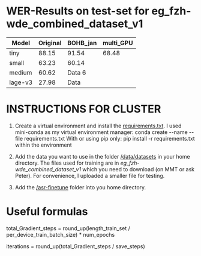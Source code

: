 # WER-Results on test-set for eg_fzh-wde_combined_dataset_v1

| Model | Original | BOHB_jan | multi_GPU |
|----------|----------|----------|----------|
| tiny    | 88.15    | 91.54   | 68.48 |
| small    | 63.23    | 60.14   |      |
| medium   | 60.62    | Data 6   |     |
| lage-v3 | 27.98 | Data |         |


# INSTRUCTIONS FOR CLUSTER

1. Create a virtual environment and install the [requirements.txt](requirements.txt). 
   I used mini-conda as my virtual environment manager: conda create --name <env> --file requirements.txt
   With or using pip only: pip install -r requirements.txt within the environment


3. Add the data you want to use in the folder [/data/datasets](data/datasets) in your home directory. The files used for training are in *eg_fzh-wde_combined_dataset_v1* which you need to download (on MMT or ask Peter). For convenience, I uploaded a smaller file for testing.


4. Add the [/asr-finetune](asr-finetune) folder into you home directory.

# Useful formulas

total_Gradient_steps = round_up(length_train_set / per_device_train_batch_size) * num_epochs

iterations = round_up(total_Gradient_steps / save_steps)
